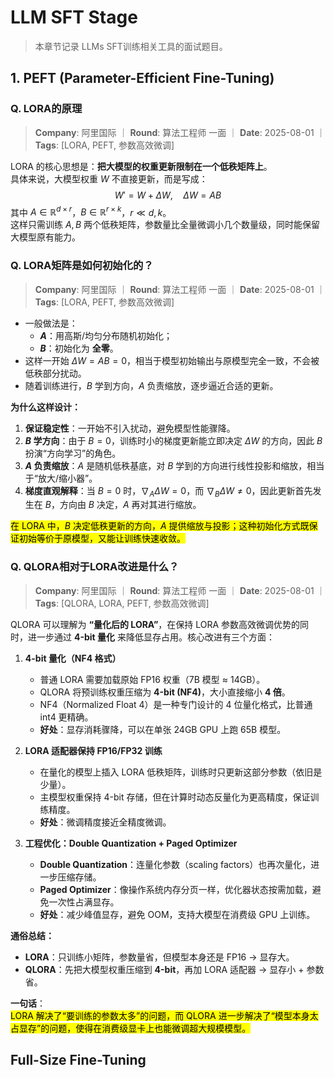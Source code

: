 # LLM SFT Stage
> 本章节记录 LLMs SFT训练相关工具的面试题目。

## 1. PEFT (Parameter-Efficient Fine-Tuning)

### Q. LORA的原理
> **Company**: 阿里国际 ｜ **Round**: 算法工程师 一面 ｜ **Date**: 2025-08-01 ｜ **Tags**: [LORA, PEFT, 参数高效微调]

LORA 的核心思想是：**把大模型的权重更新限制在一个低秩矩阵上**。  
具体来说，大模型权重 $W$ 不直接更新，而是写成：  
$$
W' = W + \Delta W,\quad \Delta W = A B
$$
其中 $A \in \mathbb{R}^{d \times r}$，$B \in \mathbb{R}^{r \times k}$，$r \ll d,k$。  
这样只需训练 $A, B$ 两个低秩矩阵，参数量比全量微调小几个数量级，同时能保留大模型原有能力。

### Q. LORA矩阵是如何初始化的？
> **Company**: 阿里国际 ｜ **Round**: 算法工程师 一面 ｜ **Date**: 2025-08-01 ｜ **Tags**: [LORA, PEFT, 参数高效微调]

- 一般做法是：  
  - **$A$**：用高斯/均匀分布随机初始化；  
  - **$B$**：初始化为 **全零**。  
- 这样一开始 $\Delta W = A B = 0$，相当于模型初始输出与原模型完全一致，不会被低秩部分扰动。  
- 随着训练进行，$B$ 学到方向，$A$ 负责缩放，逐步逼近合适的更新。

**为什么这样设计：**
  1. **保证稳定性**：一开始不引入扰动，避免模型性能骤降。  
  2. **$B$ 学方向**：由于 $B=0$，训练时小的梯度更新能立即决定 $\Delta W$ 的方向，因此 $B$ 扮演“方向学习”的角色。  
  3. **$A$ 负责缩放**：$A$ 是随机低秩基底，对 $B$ 学到的方向进行线性投影和缩放，相当于“放大/缩小器”。  
  4. **梯度直观解释**：当 $B=0$ 时，$\nabla_A \Delta W = 0$，而 $\nabla_B \Delta W \neq 0$，因此更新首先发生在 $B$，方向由 $B$ 决定，$A$ 再对其进行缩放。

<mark>在 LORA 中，$B$ 决定低秩更新的方向，$A$ 提供缩放与投影；这种初始化方式既保证初始等价于原模型，又能让训练快速收敛。</mark>


### Q. QLORA相对于LORA改进是什么？
> **Company**: 阿里国际 ｜ **Round**: 算法工程师 一面 ｜ **Date**: 2025-08-01 ｜ **Tags**: [QLORA, LORA, PEFT, 参数高效微调]

QLORA 可以理解为 **“量化后的 LORA”**，在保持 LORA 参数高效微调优势的同时，进一步通过 **4-bit 量化** 来降低显存占用。核心改进有三个方面：

1. **4-bit 量化（NF4 格式）**  
   - 普通 LORA 需要加载原始 FP16 权重（7B 模型 ≈ 14GB）。  
   - QLORA 将预训练权重压缩为 **4-bit (NF4)**，大小直接缩小 **4 倍**。  
   - NF4（Normalized Float 4）是一种专门设计的 4 位量化格式，比普通 int4 更精确。  
   - **好处**：显存消耗骤降，可以在单张 24GB GPU 上跑 65B 模型。

2. **LORA 适配器保持 FP16/FP32 训练**  
   - 在量化的模型上插入 LORA 低秩矩阵，训练时只更新这部分参数（依旧是少量）。  
   - 主模型权重保持 4-bit 存储，但在计算时动态反量化为更高精度，保证训练精度。  
   - **好处**：微调精度接近全精度微调。

3. **工程优化：Double Quantization + Paged Optimizer**  
   - **Double Quantization**：连量化参数（scaling factors）也再次量化，进一步压缩存储。  
   - **Paged Optimizer**：像操作系统内存分页一样，优化器状态按需加载，避免一次性占满显存。  
   - **好处**：减少峰值显存，避免 OOM，支持大模型在消费级 GPU 上训练。

**通俗总结：**  
- **LORA**：只训练小矩阵，参数量省，但模型本身还是 FP16 → 显存大。  
- **QLORA**：先把大模型权重压缩到 **4-bit**，再加 LORA 适配器 → 显存小 + 参数省。  

**一句话**：  
<mark>LORA 解决了“要训练的参数太多”的问题，而 QLORA 进一步解决了“模型本身太占显存”的问题，使得在消费级显卡上也能微调超大规模模型。</mark>

## Full-Size Fine-Tuning